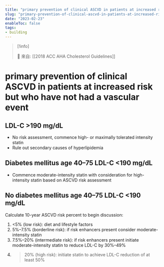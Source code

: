 ```yaml
---
title: "primary prevention of clinical ASCVD in patients at increased risk but who have not had a vascular event"
slug: "primary-prevention-of-clinical-ascvd-in-patients-at-increased-risk-but-who-have-not-had-a-vascular-event"
date: "2023-02-23"
enableToc: false
tags:
- building
---
```


> [!info]
>
> 🌱 來自: [[2018 ACC AHA Cholesterol Guidelines]]

# primary prevention of clinical ASCVD in patients at increased risk but who have not had a vascular event

## LDL-C >190 mg/dL
* No risk assessment, commence high- or maximally tolerated intensity statin
* Rule out secondary causes of hyperlipidemia

## Diabetes mellitus age 40–75 LDL-C <190 mg/dL
* Commence moderate-intensity statin with consideration for high-intensity statin based on ASCVD risk assessment

## No diabetes mellitus age 40–75 LDL-C <190 mg/dL

Calculate 10-year ASCVD risk percent to begin discussion:
1. <5% (low risk): diet and lifestyle factors
2. 5%–7.5% (borderline risk): if risk enhancers present consider moderate-intensity statin
3. 7.5%–20% (intermediate risk): if risk enhancers present initiate moderate-intensity statin to reduce LDL-C by 30%–49%
4. >20% (high risk): initiate statin to achieve LDL-C reduction of at least 50%
